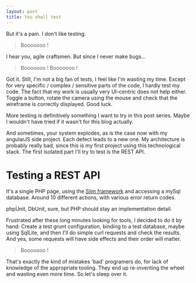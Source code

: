 ```yaml
---
layout: post
title: You shall test
---
```


But it's a pain. I don't like testing.

> Booooooo !

I hear you, agile craftsmen. But since I never make bugs...

> Booooooo ! Booooooo !

Got it. Still, I'm not a big fan of tests, I feel like I'm wasting my time. Except for very specific / complex / sensitive parts of the code, I hardly test my code. The fact that my work is usually very UI-centric does not help either. Toggle a button, rotate the camera using the mouse and check that the wireframe is correctly displayed. Good luck.

More testing is definitively something I want to try in this post series. Maybe I wouldn't have tried if it wasn't for this blog actually.

And sometimes, your system explodes, as is the case now with my angularJS side project. Each defect leads to a new one. My architecture is probably really bad, since this is my first project using this technological stack. The first isolated part I'll try to test is the REST API.

# Testing a REST API

It's a single PHP page, using the [Slim framework](http://www.slimframework.com/) and accessing a mySql database. Around 10 different actions, with various error return codes.

phpUnit, DbUnit, sure, but PHP should stay an implementation detail.

Frustrated after these long minutes looking for tools, I decided to do it by hand: Create a test grunt configuration, binding to a test database, maybe using SqlLite, and then I'll do simple curl requests and check the results. And yes, some requests will have side effects and their order will matter.

> Booooooo !

That's exactly the kind of mistakes 'bad' programers do, for lack of knowledge of the appropriate tooling. They end up re-inventing the wheel and wasting even more time. So let's sleep over it.
